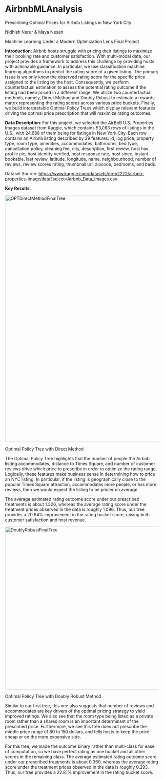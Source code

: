 # AirbnbMLAnalysis
Prescribing Optimal Prices for Airbnb Listings in New York City

Nidhish Nerur & Maya Nesen 

Machine Learning Under a Modern Optimization Lens Final Project

**Introduction**: Airbnb hosts struggle with pricing their listings to maximize their booking rate and customer satisfaction. With multi-modal data, our project provides a framework to address this challenge by providing hosts with actionable guidance. In particular, we use classification machine learning algorithms to predict the rating score of a given listing. The primary issue is we only know the observed rating score for the specific price assigned to the listing by the host. Consequently, we perform counterfactual estimation to assess the potential rating outcome if the listing had been priced in a different range. We utilize two counterfactual methods, namely, Direct Method and Doubly Robust to estimate a rewards matrix representing the rating scores across various price buckets. Finally, we build interpretable Optimal Policy Trees which display relevant features driving the optimal price prescription that will maximize rating outcomes.

**Data Description**: For this project, we selected the AirBnB U.S. Properties Images dataset from Kaggle, which contains 53,063 rows of listings in the U.S., with 24,688 of them being for listings in New York City. Each row contains an Airbnb listing described by 29 features: id, log price, property type, room type, amenities, accommodates, bathrooms, bed type, cancellation policy, cleaning fee, city, description, first review, host has profile pic, host identity verified, host response rate, host since, instant bookable, last review, latitude, longitude, name, neighbourhood, number
of reviews, review scores rating, thumbnail url, zipcode, bedrooms, and beds.

Dataset Source: https://www.kaggle.com/datasets/eren2222/airbnb-properties-image/data?select=Airbnb_Data_Images.csv

**Key Results**: 


<img width="809" alt="OPTDirectMethodFinalTree" src="https://github.com/user-attachments/assets/00abe7f0-a66e-4f67-92ba-84a27a627890">

Optimal Policy Tree with Direct Method

The Optimal Policy Tree highlights that the number of people the Airbnb listing accommodates, distance to Times Square, and number of customer reviews drive which price to prescribe in order to
optimize the rating range. Logically, these features make business sense in determining how to
price an NYC listing. In particular, if the listing is geographically close to the popular Times
Square attraction, accommodates more people, or has more reviews, then we would expect the
listing to be pricier on average. 

The average estimated rating outcome score under our prescribed treatments is about 1.326, whereas the average rating score under the treatment prices observed in the data is roughly 1.096. Thus, our tree provides a 20.94% improvement in the rating bucket score, raising both customer satisfaction and host revenue.

<img width="533" alt="DoublyRobustFinalTree" src="https://github.com/user-attachments/assets/41add9ad-bb22-416a-ad33-124f7f0bf5b1">

Optimal Policy Tree with Doubly Robust Method

Similar to our first tree, this one also suggests that number of reviews and accommodates are key drivers of the optimal pricing strategy to yield improved ratings. We also see that the room type being listed as a private room rather than a shared room is an important determinant of the prescribed price. Furthermore, we see this tree does not prescribe the middle price range of 80 to 150 dollars, and tells hosts to keep the price cheap or on the more expensive side.

For this tree, we made the outcome binary rather than multi-class for ease of computation, so we have perfect rating as one bucket and all other scores in the remaining class. The average estimated rating outcome score under our prescribed treatments is about 0.360, whereas the average rating score under the treatment prices observed in the data is roughly 0.293. Thus, our tree provides a 22.81% improvement in the rating bucket score.



